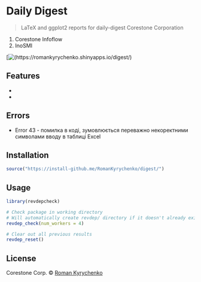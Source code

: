 # Daily Digest

> LaTeX and ggplot2 reports for daily-digest Corestone Corporation

1) Corestone Infoflow
2) InoSMI

[![(https://romankyrychenko.shinyapps.io/digest/)](https://romankyrychenko.shinyapps.io/digest/)

## Features

* 
  
* 


## Errors

* Error 43 - помилка в коді, зумовлюється переважно некоректними символами вводу в таблиці Excel

## Installation

```r
source("https://install-github.me/RomanKyrychenko/digest/")
```

## Usage

```r
library(revdepcheck)

# Check package in working directory
# Will automatically create revdep/ directory if it doesn't already exist
revdep_check(num_workers = 4)

# Clear out all previous results
revdep_reset()
```

## License

Corestone Corp. ©
[Roman Kyrychenko](https://github.com/RomanKyrychenko)

